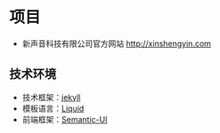 # 项目
- 新声音科技有限公司官方网站 http://xinshengyin.com

## 技术环境

- 技术框架：[jekyll](http://jekyllrb.com)
- 模板语言：[Liquid](http://wiki.shopify.com/Liquid)
- 前端框架：[Semantic-UI](http://www.semantic-ui.org/)
